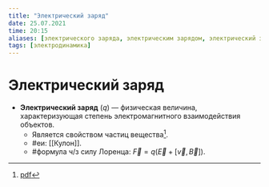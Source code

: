 ```yaml
---
title: "Электрический заряд"
date: 25.07.2021
time: 20:15
aliases: [электрического заряда, электрическим зарядом, электрический заряд, электрическому заряду]
tags: [электродинамика]
---
```


# Электрический заряд

- **Электрический заряд** ($q$) — физическая величина, характеризующая степень электромагнитного взаимодействия объектов.
	- Является свойством частиц вещества[^1].
	- #еи: [[Кулон]].
	- #формула ч/з силу Лоренца: $\vec{F}=q(\vec{E}+[\vec{v}, \vec{B}])$.

[^1]: [pdf](zotero://open-pdf/library/items/XN5K97GI?page=10&annotation=UWLN93YT)